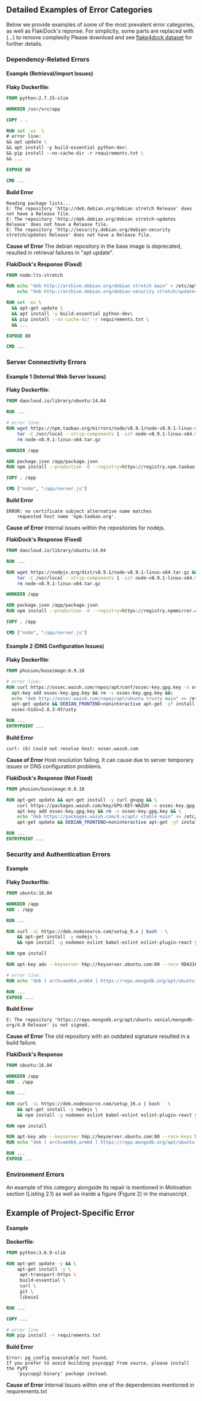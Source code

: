 ## Detailed Examples of Error Categories

Below we provide examples of some of the most prevalent error categories, as well as FlakiDock's reponse. For simplicity, some parts are replaced with (...) to remove complexity Please download and see [flake4dock dataset](flake4dock) for further details.


### Dependency-Related Errors

#### Example (Retrieval/import Issues)

**Flaky Dockerfile**:

```Dockerfile
FROM python:2.7.15-slim

WORKDIR /usr/src/app

COPY . .

RUN set -ex  \
# error line:
&& apt update \
&& apt install -y build-essential python-dev\
&& pip install --no-cache-dir -r requirements.txt \
&& ...

EXPOSE 80

CMD ...
```

**Build Error**

```log
Reading package lists...
E: The repository 'http://deb.debian.org/debian stretch Release' does not have a Release file.
E: The repository 'http://deb.debian.org/debian stretch-updates Release' does not have a Release file.
E: The repository 'http://security.debian.org/debian-security stretch/updates Release' does not have a Release file.
```

**Cause of Error**
The debian repository in the base image is deprecated, resulted in retrieval failures in "apt update".

**FlakiDock's Response (Fixed)**

```Dockerfile
FROM node:lts-stretch

RUN echo "deb http://archive.debian.org/debian stretch main" > /etc/apt/sources.list && \
    echo "deb http://archive.debian.org/debian-security stretch/updates main" >> /etc/apt/sources.list

RUN set -ex \
  && apt-get update \
  && apt install -y build-essential python-dev\
  && pip install --no-cache-dir -r requirements.txt \
  && ...

EXPOSE 80

CMD ...
```

### Server Connectivity Errors

#### Example 1 (Internal Web Server Issues)

**Flaky Dockerfile**:

```Dockerfile
FROM daocloud.io/library/ubuntu:14.04

RUN ...

# error line:
RUN wget https://npm.taobao.org/mirrors/node/v8.9.1/node-v8.9.1-linux-x64.tar.gz && \
    tar -C /usr/local --strip-components 1 -xzf node-v8.9.1-linux-x64.tar.gz && \
    rm node-v8.9.1-linux-x64.tar.gz

WORKDIR /app

ADD package.json /app/package.json
RUN npm install --production -d --registry=https://registry.npm.taobao.org

COPY . /app

CMD ["node", "/app/server.js"]

```

**Build Error**

```log
ERROR: no certificate subject alternative name matches
	requested host name 'npm.taobao.org'.
```

**Cause of Error**
Internal issues within the repositories for nodejs.

**FlakiDock's Response (Fixed)**

```Dockerfile
FROM daocloud.io/library/ubuntu:14.04

RUN ...

RUN wget https://nodejs.org/dist/v8.9.1/node-v8.9.1-linux-x64.tar.gz && \
    tar -C /usr/local --strip-components 1 -xzf node-v8.9.1-linux-x64.tar.gz && \
    rm node-v8.9.1-linux-x64.tar.gz

WORKDIR /app

ADD package.json /app/package.json
RUN npm install --production -d --registry=https://registry.npmmirror.com

COPY . /app

CMD ["node", "/app/server.js"]
```

#### Example 2 (DNS Configuration Issues)

**Flaky Dockerfile**:

```Dockerfile
FROM phusion/baseimage:0.9.18

# error line:
RUN curl https://ossec.wazuh.com/repos/apt/conf/ossec-key.gpg.key -o ossec-key.gpg.key &&\
  apt-key add ossec-key.gpg.key && rm -v ossec-key.gpg.key &&\
  echo "deb http://ossec.wazuh.com/repos/apt/ubuntu trusty main" >> /etc/apt/sources.list &&\
  apt-get update && DEBIAN_FRONTEND=noninteractive apt-get -yf install expect ossec-hids \
  ossec-hids=2.8.3-4trusty

RUN ...
ENTRYPOINT ...
```

**Build Error**

```log
curl: (6) Could not resolve host: ossec.wazuh.com
```

**Cause of Error**
Host resolution failing. It can cause due to server temporary issues or DNS configuration problems.

**FlakiDock's Response (Not Fixed)**

```Dockerfile
FROM phusion/baseimage:0.9.18

RUN apt-get update && apt-get install -y curl gnupg && \
    curl https://packages.wazuh.com/key/GPG-KEY-WAZUH -o ossec-key.gpg.key && \
    apt-key add ossec-key.gpg.key && rm -v ossec-key.gpg.key && \
    echo "deb https://packages.wazuh.com/4.x/apt/ stable main" >> /etc/apt/sources.list && \
    apt-get update && DEBIAN_FRONTEND=noninteractive apt-get -yf install expect wazuh-agent=4.3.0-1

RUN ...
ENTRYPOINT ...
```

### Security and Authentication Errors
#### Example
**Flaky Dockerfile**:
```Dockerfile
FROM ubuntu:16.04

WORKDIR /app
ADD . /app

RUN ...

RUN curl -sL https://deb.nodesource.com/setup_9.x | bash - \
    && apt-get install -y nodejs \
    && npm install -g nodemon eslint babel-eslint eslint-plugin-react yarn

RUN npm install

RUN apt-key adv --keyserver hkp://keyserver.ubuntu.com:80 --recv 9DA31620334BD75D9DCB49F368818C72E52529D4

# error line:
RUN echo "deb [ arch=amd64,arm64 ] https://repo.mongodb.org/apt/ubuntu xenial/mongodb-org/4.0 multiverse" | tee /etc/apt/sources.list.d/mongodb-org-4.0.list

RUN ...
EXPOSE ...
```

**Build Error**
```log
E: The repository 'https://repo.mongodb.org/apt/ubuntu xenial/mongodb-org/4.0 Release' is not signed.
```

**Cause of Error**
The old repository with an outdated signature resulted in a build failure.


**FlakiDock's Response** 
```Dockerfile
FROM ubuntu:16.04 

WORKDIR /app
ADD . /app

RUN ...

RUN curl -sL https://deb.nodesource.com/setup_16.x | bash - \
    && apt-get install -y nodejs \
    && npm install -g nodemon eslint babel-eslint eslint-plugin-react yarn

RUN npm install

RUN apt-key adv --keyserver hkp://keyserver.ubuntu.com:80 --recv-keys 9DA31620334BD75D9DCB49F368818C72E52529D4
RUN echo "deb [ arch=amd64,arm64 ] https://repo.mongodb.org/apt/ubuntu xenial/mongodb-org/4.0 multiverse" | tee /etc/apt/sources.list.d/mongodb-org-4.0.list

RUN ...
EXPOSE ...
```

### Environment Errors
An example of this category alongside its repair is mentioned in Motivation section (Listing 2.1) as well as inside a figure (Figure 2) in the manuscript.

## Example of Project-Specific Error

#### Example
**Dockerfile**:
```Dockerfile
FROM python:3.6.9-slim

RUN apt-get update -y && \
    apt-get install -y \
     apt-transport-https \
     build-essential \
     curl \
     git \
     libaio1

RUN ...

COPY ...

# error line
RUN pip install -r requirements.txt
```

**Build Error**
```log
Error: pg_config executable not found.
If you prefer to avoid building psycopg2 from source, please install the PyPI
    'psycopg2-binary' package instead.
```

**Cause of Error**
Internal Issues within one of the dependencies mentioned in requirements.txt
